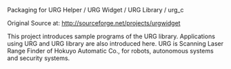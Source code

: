 Packaging for URG Helper / URG Widget / URG Library / urg_c

Original Source at:
http://sourceforge.net/projects/urgwidget

This project introduces sample programs of the URG library. Applications using URG and URG library are also introduced here. URG is Scanning Laser Range Finder of Hokuyo Automatic Co., for robots, autonomous systems and security systems.
 
